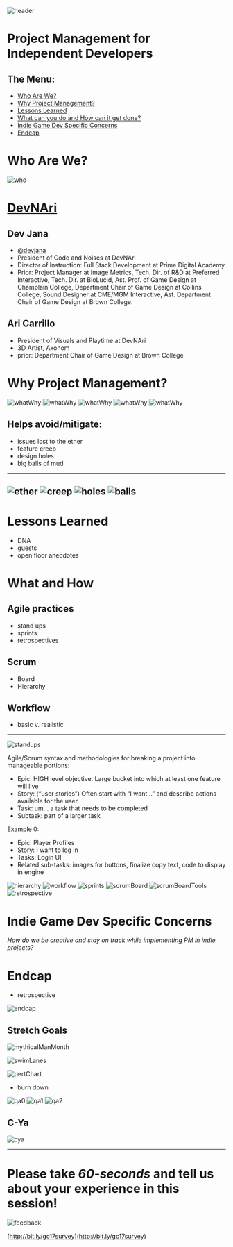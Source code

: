 ![header](images/header.png)

Project Management for Independent Developers
===

The Menu:
---
- [Who Are We?](#who)
- [Why Project Management?](#why-project-management)
- [Lessons Learned](#lessons-learned)
- [What can you do and How can it get done?](#what-and-how)
- [Indie Game Dev Specific Concerns](#indie-game-dev-specific-concerns)
- [Endcap](#endcap)

Who Are We?
===

![who](images/who.png) 

[DevNAri](http://devnari.com)
===

Dev Jana
---
- [@devjana](https://twitter.com/devjana)
- President of Code and Noises at DevNAri
- Director of Instruction: Full Stack Development at Prime Digital Academy
- Prior: Project Manager at Image Metrics, Tech. Dir. of R&D at Preferred Interactive, Tech. Dir. at BioLucid, Ast. Prof. of Game Design at Champlain College, Department Chair of Game Design at Collins College, Sound Designer at CME/MGM Interactive, Ast. Department Chair of Game Design at Brown College.

Ari Carrillo
---
- President of Visuals and Playtime at DevNAri
- 3D Artist, Axonom
- prior: Department Chair of Game Design at Brown College 



Why Project Management?
===

![whatWhy](images/whatWhy0.png) 
![whatWhy](images/whatWhy1.png) 
![whatWhy](images/whatWhy2.png) 
![whatWhy](images/whatWhy3.png)
![whatWhy](images/whatWhy4.png)
 
Helps avoid/mitigate:
---
- issues lost to the ether
- feature creep
- design holes
- big balls of mud

---
![ether](images/ether.png)
![creep](images/creep.png)
![holes](images/holes.png)
![balls](images/balls.png)
---

Lessons Learned
===
- DNA
- guests
- open floor anecdotes


What and How
===
Agile practices
---
 - stand ups
 - sprints
 - retrospectives 

Scrum
---
 - Board
 - Hierarchy 

Workflow
---
 - basic v. realistic 
 
 ---
 
![standups](images/standUps.png) 

Agile/Scrum syntax and methodologies for breaking a project into manageable portions:

- Epic: HIGH level objective. Large bucket into which at least one feature will live
- Story: (“user stories”) Often start with “I want…” and describe actions available for the user.
- Task: um… a task that needs to be completed
- Subtask: part of a larger task

Example 0:

- Epic: Player Profiles
- Story: I want to log in
- Tasks: Login UI 
- Related sub-tasks: images for buttons, finalize copy text, code to display in engine

![hierarchy](images/hierarchy.png) 
![workflow](images/workflow.png) 
![sprints](images/sprints.png) 
![scrumBoard](images/scrumBoard.png) 
![scrumBoardTools](images/scrumBoardTools.png) 
![retrospective](images/retrospective.png) 

Indie Game Dev Specific Concerns
===

_*How do we be creative and stay on track while implementing PM in indie projects?*_

Endcap
===
- retrospective

![endcap](images/next.png)

Stretch Goals
---
![mythicalManMonth](images/mythicalManMonth.png) 

![swimLanes](images/swimLanes.png) 

![pertChart](images/pertChart.png)

- burn down

![qa0](images/qa0.png)
![qa1](images/qa1.png)
![qa2](images/qa2.png)

C-Ya
---
![cya](images/c-ya.png)

---

Please take _60-seconds_ and tell us about your experience in this session!
=
![feedback](https://media.giphy.com/media/Hs6JP953xMYBG/giphy.gif)

[http://bit.ly/gc17survey](http://bit.ly/gc17survey)
